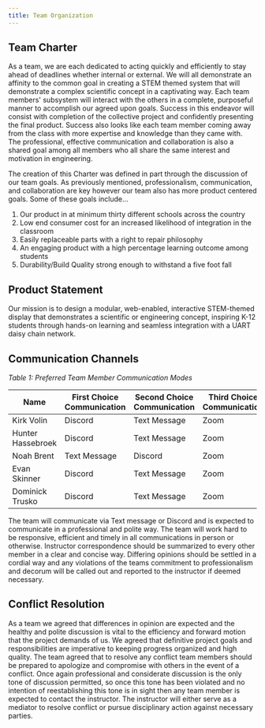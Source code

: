```yaml
---
title: Team Organization
---
```


## Team Charter

As a team, we are each dedicated to acting quickly and efficiently to stay ahead of deadlines whether internal
or external. We will all demonstrate an affinity to the common goal in creating a STEM themed system that will 
demonstrate a complex scientific concept in a captivating way. Each team members' subsystem will interact with 
the others in a complete, purposeful manner to accomplish our agreed upon goals. Success in this endeavor will consist with completion of the collective project and confidently presenting the final product. Success also looks like each team member coming away from the class with more expertise and knowledge than they came with. The professional, effective communication and collaboration is also a shared goal among all members who all share the same interest and motivation in engineering.

The creation of this Charter was defined in part through the discussion of our team goals. As previously mentioned, professionalism, communication, and collaboration are key however our team also has more product centered goals. Some of these goals include...

1. Our product in at minimum thirty different schools across the country
2. Low end consumer cost for an increased likelihood of integration in the classroom
3. Easily replaceable parts with a right to repair philosophy
4. An engaging product with a high percentage learning outcome among students
5. Durability/Build Quality strong enough to withstand a five foot fall

## Product Statement

Our mission is to design a modular, web-enabled, interactive STEM-themed display that demonstrates a 
scientific or engineering concept, inspiring K-12 students through hands-on learning and seamless 
integration with a UART daisy chain network.

## Communication Channels

_Table 1: Preferred Team Member Communication Modes_

| Name      | First Choice Communication | Second Choice Communication | Third Choice Communication |
|-----------|-----------------------------|-----------------------------|----------------------------|
| Kirk Volin  |         Discord     |          Text Message     |        Zoom    |
| Hunter Hassebroek|    Discord     | Text Message     |     Zoom | 
| Noah Brent  |     Text Message     |     Discord     |     Zoom     |
| Evan Skinner  |  Discord  |    Text Message    |      Zoom       |
| Dominick Trusko  |  Discord  |    Text Message    |      Zoom       |

The team will communicate via Text message or Discord and is expected to communicate in a professional 
and polite way. The team will work hard to be responsive, efficient and timely in all communications 
in person or otherwise. Instructor correspondence should be summarized to every other member in a 
clear and concise way. Differing opinions should be settled in a cordial way and any violations of the 
teams commitment to professionalism and decorum will be called out and reported to the instructor if 
deemed necessary.


## Conflict Resolution

As a team we agreed that differences in opinion are expected and the healthy and polite discussion is vital 
to the efficiency and forward motion that the project demands of us. We agreed that definitive project goals 
and responsibilities are imperative to keeping progress organized and high quality. The team agreed that to 
resolve any conflict team members should be prepared to apologize and compromise with others in the event of 
a conflict. Once again professional and considerate discussion is the only tone of discussion permitted, so 
once this tone has been violated and no intention of reestablishing this tone is in sight then any team member 
is expected to contact the instructor. The instructor will either serve as a mediator to resolve conflict or 
pursue disciplinary action against necessary parties.


